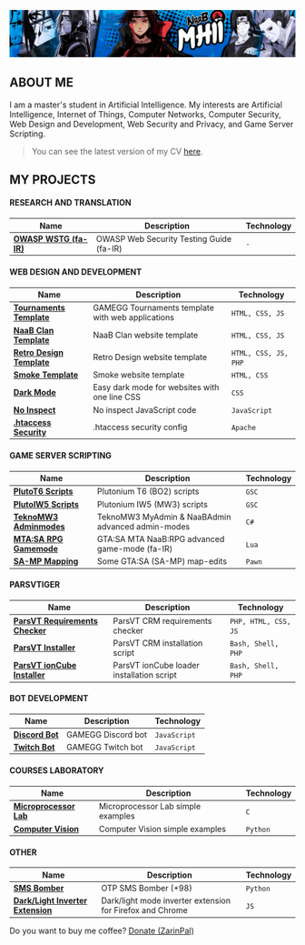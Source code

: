 ![MH11's Header](assets/header.jpg)

## ABOUT ME

I am a master's student in Artificial Intelligence. My interests are Artificial Intelligence, Internet of Things, Computer Networks, Computer Security, Web Design and Development, Web Security and Privacy, and Game Server Scripting.

> You can see the latest version of my CV [here](assets/cv.pdf).

## MY PROJECTS

#### RESEARCH AND TRANSLATION

| Name                                                                 | Description                              | Technology |
| -------------------------------------------------------------------- | ---------------------------------------- | ---------- |
| **[OWASP WSTG (fa-IR)](https://github.com/whoismh11/owasp-wstg-fa)** | OWASP Web Security Testing Guide (fa-IR) | `-`        |

#### WEB DESIGN AND DEVELOPMENT

| Name                                                                            | Description                                       | Technology           |
| ------------------------------------------------------------------------------- | ------------------------------------------------- | -------------------- |
| **[Tournaments Template](https://github.com/whoismh11/tournaments-template)**   | GAMEGG Tournaments template with web applications | `HTML, CSS, JS`      |
| **[NaaB Clan Template](https://github.com/whoismh11/naabclan-template)**        | NaaB Clan website template                        | `HTML, CSS, JS`      |
| **[Retro Design Template](https://github.com/whoismh11/retro-design-template)** | Retro Design website template                     | `HTML, CSS, JS, PHP` |
| **[Smoke Template](https://github.com/whoismh11/smoke-template)**               | Smoke website template                            | `HTML, CSS`          |
| **[Dark Mode](https://github.com/whoismh11/dark-mode)**                         | Easy dark mode for websites with one line CSS     | `CSS`                |
| **[No Inspect](https://github.com/whoismh11/no-inspect)**                       | No inspect JavaScript code                        | `JavaScript`         |
| **[.htaccess Security](https://github.com/whoismh11/htaccess-security)**        | .htaccess security config                         | `Apache`             |

#### GAME SERVER SCRIPTING

| Name                                                                         | Description                                       | Technology |
| ---------------------------------------------------------------------------- | ------------------------------------------------- | ---------- |
| **[PlutoT6 Scripts](https://github.com/whoismh11/plutot6-scripts)**          | Plutonium T6 (BO2) scripts                        | `GSC`      |
| **[PlutoIW5 Scripts](https://github.com/whoismh11/plutoiw5-scripts)**        | Plutonium IW5 (MW3) scripts                       | `GSC`      |
| **[TeknoMW3 Adminmodes](https://github.com/whoismh11/teknomw3-adminmodes)**  | TeknoMW3 MyAdmin & NaaBAdmin advanced admin-modes | `C#`       |
| **[MTA:SA RPG Gamemode](https://github.com/whoismh11/mta-naabrpg-gamemode)** | GTA:SA MTA NaaB:RPG advanced game-mode (fa-IR)    | `Lua`      |
| **[SA-MP Mapping](https://github.com/whoismh11/samp-mapping)**               | Some GTA:SA (SA-MP) map-edits                     | `Pawn`     |

#### PARSVTIGER

| Name                                                                              | Description                               | Technology           |
| --------------------------------------------------------------------------------- | ----------------------------------------- | -------------------- |
| **[ParsVT Requirements Checker](https://github.com/ParsVT/requirements-checker)** | ParsVT CRM requirements checker           | `PHP, HTML, CSS, JS` |
| **[ParsVT Installer](https://github.com/ParsVT/linux-installer)**                 | ParsVT CRM installation script            | `Bash, Shell, PHP`   |
| **[ParsVT ionCube Installer](https://github.com/ParsVT/ioncube)**                 | ParsVT ionCube loader installation script | `Bash, Shell, PHP`   |

#### BOT DEVELOPMENT

| Name                                                        | Description        | Technology   |
| ----------------------------------------------------------- | ------------------ | ------------ |
| **[Discord Bot](https://github.com/whoismh11/discord-bot)** | GAMEGG Discord bot | `JavaScript` |
| **[Twitch Bot](https://github.com/whoismh11/twitch-bot)**   | GAMEGG Twitch bot  | `JavaScript` |

#### COURSES LABORATORY

| Name                                                                      | Description                        | Technology |
| ------------------------------------------------------------------------- | ---------------------------------- | ---------- |
| **[Microprocessor Lab](https://github.com/whoismh11/microprocessor-lab)** | Microprocessor Lab simple examples | `C`        |
| **[Computer Vision](https://github.com/whoismh11/computer-vision)**       | Computer Vision simple examples    | `Python`   |

#### OTHER

| Name                                                                                            | Description                                               | Technology |
| ----------------------------------------------------------------------------------------------- | --------------------------------------------------------- | ---------- |
| **[SMS Bomber](https://github.com/whoismh11/sms-bomber)**                                       | OTP SMS Bomber (+98)                                      | `Python`   |
| **[Dark/Light Inverter Extension](https://github.com/whoismh11/dark-light-inverter-extension)** | Dark/light mode inverter extension for Firefox and Chrome | `JS`       |

Do you want to buy me coffee? [Donate (ZarinPal)](https://zarinp.al/whoismh11)
